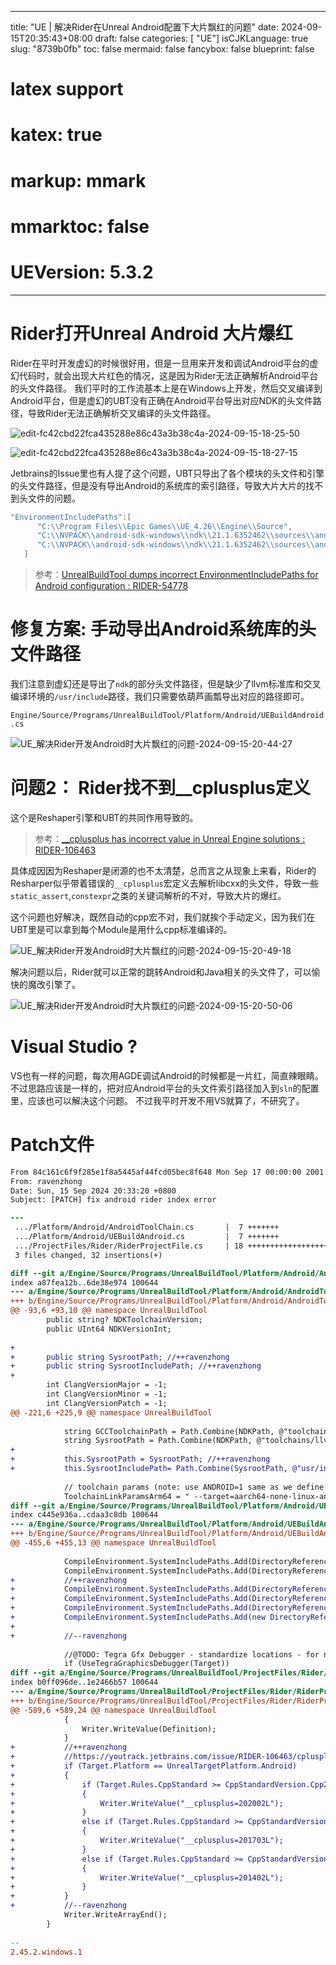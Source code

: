 
---
title: "UE | 解决Rider在Unreal Android配置下大片飘红的问题"
date: 2024-09-15T20:35:43+08:00
draft: false
categories: [ "UE"]
isCJKLanguage: true
slug: "8739b0fb"
toc: false
mermaid: false
fancybox: false
blueprint: false
# latex support
# katex: true
# markup: mmark
# mmarktoc: false 
# UEVersion: 5.3.2 
---


# Rider打开Unreal Android 大片爆红

Rider在平时开发虚幻的时候很好用，但是一旦用来开发和调试Android平台的虚幻代码时，就会出现大片红色的情况，这是因为Rider无法正确解析Android平台的头文件路径。
我们平时的工作流基本上是在Windows上开发，然后交叉编译到Android平台，但是虚幻的UBT没有正确在Android平台导出对应NDK的头文件路径，导致Rider无法正确解析交叉编译的头文件路径。

![edit-fc42cbd22fca435288e86c43a3b38c4a-2024-09-15-18-25-50](https://img.blurredcode.com/img/edit-fc42cbd22fca435288e86c43a3b38c4a-2024-09-15-18-25-50.png?x-oss-process=style/compress)

![edit-fc42cbd22fca435288e86c43a3b38c4a-2024-09-15-18-27-15](https://img.blurredcode.com/img/edit-fc42cbd22fca435288e86c43a3b38c4a-2024-09-15-18-27-15.png?x-oss-process=style/compress)


Jetbrains的Issue里也有人提了这个问题，UBT只导出了各个模块的头文件和引擎的头文件路径，但是没有导出Android的系统库的索引路径，导致大片大片的找不到头文件的问题。

```c
"EnvironmentIncludePaths":[
      "C:\\Program Files\\Epic Games\\UE_4.26\\Engine\\Source",
      "C:\\NVPACK\\android-sdk-windows\\ndk\\21.1.6352462\\sources\\android\\native_app_glue",
      "C:\\NVPACK\\android-sdk-windows\\ndk\\21.1.6352462\\sources\\android\\cpufeatures"
   ]
```

> 参考：[UnrealBuildTool dumps incorrect EnvironmentIncludePaths for Android configuration : RIDER-54778](https://youtrack.jetbrains.com/issue/RIDER-54778/UnrealBuildTool-dumps-incorrect-EnvironmentIncludePaths-for-Android-configuration)


# 修复方案: 手动导出Android系统库的头文件路径

我们注意到虚幻还是导出了`ndk`的部分头文件路径，但是缺少了llvm标准库和交叉编译环境的`/usr/include`路径，我们只需要依葫芦画瓢导出对应的路径即可。

`Engine/Source/Programs/UnrealBuildTool/Platform/Android/UEBuildAndroid.cs`

![UE_解决Rider开发Android时大片飘红的问题-2024-09-15-20-44-27](https://img.blurredcode.com/img/UE_解决Rider开发Android时大片飘红的问题-2024-09-15-20-44-27.png?x-oss-process=style/compress)


# 问题2： Rider找不到__cplusplus定义

这个是Reshaper引擎和UBT的共同作用导致的。

> 参考：[__cplusplus has incorrect value in Unreal Engine solutions : RIDER-106463](https://youtrack.jetbrains.com/issue/RIDER-106463/cplusplus-has-incorrect-value-in-Unreal-Engine-solutions)


具体成因因为Reshaper是闭源的也不太清楚，总而言之从现象上来看，Rider的Resharper似乎带着错误的`__cplusplus`宏定义去解析libcxx的头文件，导致一些`static_assert`,`constexpr`之类的关键词解析的不对，导致大片的爆红。

这个问题也好解决，既然自动的cpp宏不对，我们就挨个手动定义，因为我们在UBT里是可以拿到每个Module是用什么cpp标准编译的。

![UE_解决Rider开发Android时大片飘红的问题-2024-09-15-20-49-18](https://img.blurredcode.com/img/UE_解决Rider开发Android时大片飘红的问题-2024-09-15-20-49-18.png?x-oss-process=style/compress)


解决问题以后，Rider就可以正常的跳转Android和Java相关的头文件了，可以愉快的魔改引擎了。

![UE_解决Rider开发Android时大片飘红的问题-2024-09-15-20-50-06](https://img.blurredcode.com/img/UE_解决Rider开发Android时大片飘红的问题-2024-09-15-20-50-06.png?x-oss-process=style/compress)



# Visual Studio ?

VS也有一样的问题，每次用AGDE调试Android的时候都是一片红，简直辣眼睛。
不过思路应该是一样的，把对应Android平台的头文件索引路径加入到`sln`的配置里，应该也可以解决这个问题。
不过我平时开发不用VS就算了，不研究了。


# Patch文件


```patch
From 84c161c6f9f285e1f8a5445af44fcd05bec8f648 Mon Sep 17 00:00:00 2001
From: ravenzhong
Date: Sun, 15 Sep 2024 20:33:20 +0800
Subject: [PATCH] fix android rider index error

---
 .../Platform/Android/AndroidToolChain.cs       |  7 +++++++
 .../Platform/Android/UEBuildAndroid.cs         |  7 +++++++
 .../ProjectFiles/Rider/RiderProjectFile.cs     | 18 ++++++++++++++++++
 3 files changed, 32 insertions(+)

diff --git a/Engine/Source/Programs/UnrealBuildTool/Platform/Android/AndroidToolChain.cs b/Engine/Source/Programs/UnrealBuildTool/Platform/Android/AndroidToolChain.cs
index a87fea12b..6de38e974 100644
--- a/Engine/Source/Programs/UnrealBuildTool/Platform/Android/AndroidToolChain.cs
+++ b/Engine/Source/Programs/UnrealBuildTool/Platform/Android/AndroidToolChain.cs
@@ -93,6 +93,10 @@ namespace UnrealBuildTool
 		public string? NDKToolchainVersion;
 		public UInt64 NDKVersionInt;
 
+
+		public string SysrootPath; //++ravenzhong
+		public string SysrootIncludePath; //++ravenzhong
+		
 		int ClangVersionMajor = -1;
 		int ClangVersionMinor = -1;
 		int ClangVersionPatch = -1;
@@ -221,6 +225,9 @@ namespace UnrealBuildTool
 
 			string GCCToolchainPath = Path.Combine(NDKPath, @"toolchains/llvm", ArchitecturePath);
 			string SysrootPath = Path.Combine(NDKPath, @"toolchains/llvm", ArchitecturePath, "sysroot").Replace("\\", "/");
+			
+			this.SysrootPath = SysrootPath; //++ravenzhong
+			this.SysrootIncludePath= Path.Combine(SysrootPath, @"usr/include"); //++ravenzhong
 
 			// toolchain params (note: use ANDROID=1 same as we define it)
 			ToolchainLinkParamsArm64 = " --target=aarch64-none-linux-android" + NDKApiLevel64Int + " --gcc-toolchain=\"" + GCCToolchainPath + "\" --sysroot=\"" + SysrootPath + "\" -DANDROID=1";
diff --git a/Engine/Source/Programs/UnrealBuildTool/Platform/Android/UEBuildAndroid.cs b/Engine/Source/Programs/UnrealBuildTool/Platform/Android/UEBuildAndroid.cs
index c445e936a..cdaa3c8db 100644
--- a/Engine/Source/Programs/UnrealBuildTool/Platform/Android/UEBuildAndroid.cs
+++ b/Engine/Source/Programs/UnrealBuildTool/Platform/Android/UEBuildAndroid.cs
@@ -455,6 +455,13 @@ namespace UnrealBuildTool
 
 			CompileEnvironment.SystemIncludePaths.Add(DirectoryReference.Combine(NdkDir, "sources/android/native_app_glue"));
 			CompileEnvironment.SystemIncludePaths.Add(DirectoryReference.Combine(NdkDir, "sources/android/cpufeatures"));
+			//++ravenzhong
+			CompileEnvironment.SystemIncludePaths.Add(DirectoryReference.Combine(NdkDir, "sources/cxx-stl/llvm-libc++/include"));
+			CompileEnvironment.SystemIncludePaths.Add(DirectoryReference.Combine(NdkDir, "sources/cxx-stl/system/include"));
+			CompileEnvironment.SystemIncludePaths.Add(DirectoryReference.Combine(NdkDir, "sources/third_party/vulkan/src/include"));
+			CompileEnvironment.SystemIncludePaths.Add(new DirectoryReference(ToolChain.SysrootIncludePath));
+			
+			//--ravenzhong
 
 			//@TODO: Tegra Gfx Debugger - standardize locations - for now, change the hardcoded paths and force this to return true to test
 			if (UseTegraGraphicsDebugger(Target))
diff --git a/Engine/Source/Programs/UnrealBuildTool/ProjectFiles/Rider/RiderProjectFile.cs b/Engine/Source/Programs/UnrealBuildTool/ProjectFiles/Rider/RiderProjectFile.cs
index b0ff096de..1e2466b57 100644
--- a/Engine/Source/Programs/UnrealBuildTool/ProjectFiles/Rider/RiderProjectFile.cs
+++ b/Engine/Source/Programs/UnrealBuildTool/ProjectFiles/Rider/RiderProjectFile.cs
@@ -589,6 +589,24 @@ namespace UnrealBuildTool
 			{
 				Writer.WriteValue(Definition);
 			}
+			//++ravenzhong
+			//https://youtrack.jetbrains.com/issue/RIDER-106463/cplusplus-has-incorrect-value-in-Unreal-Engine-solutions
+			if (Target.Platform == UnrealTargetPlatform.Android)
+			{
+				if (Target.Rules.CppStandard >= CppStandardVersion.Cpp20)
+				{
+					Writer.WriteValue("__cplusplus=202002L");
+				}
+				else if (Target.Rules.CppStandard >= CppStandardVersion.Cpp17)
+				{
+					Writer.WriteValue("__cplusplus=201703L");
+				}
+				else if (Target.Rules.CppStandard >= CppStandardVersion.Cpp14)
+				{
+					Writer.WriteValue("__cplusplus=201402L");
+				}
+			}
+			//--ravenzhong
 			Writer.WriteArrayEnd();
 		}
 
-- 
2.45.2.windows.1

```